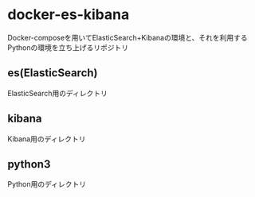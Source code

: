 # docker-es-kibana

Docker-composeを用いてElasticSearch+Kibanaの環境と、それを利用するPythonの環境を立ち上げるリポジトリ

## es(ElasticSearch)

ElasticSearch用のディレクトリ

## kibana

Kibana用のディレクトリ

## python3

Python用のディレクトリ

